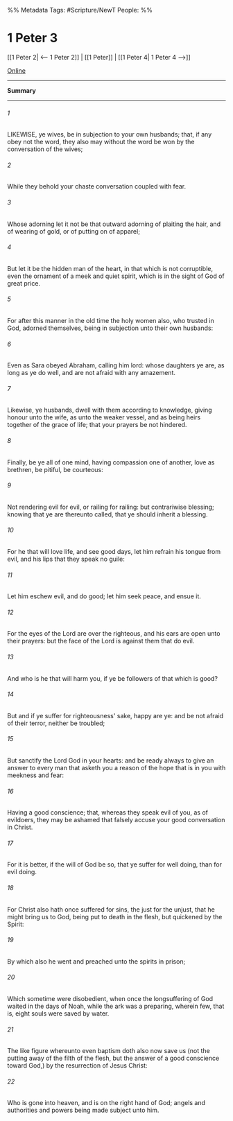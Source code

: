 %% Metadata
Tags: #Scripture/NewT
People: 
%%
# 1 Peter 3
[[1 Peter 2| <-- 1 Peter 2]] | [[1 Peter]] | [[1 Peter 4| 1 Peter 4 -->]]

[Online](https://churchofjesuschrist.org/study/scriptures/nt/1-pet/3?lang=eng)

---
__Summary__



---
###### 1
LIKEWISE, ye wives, be in subjection to your own husbands; that, if any obey not the word, they also may without the word be won by the conversation of the wives;
###### 2
While they behold your chaste conversation coupled with fear.
###### 3
Whose adorning let it not be that outward adorning of plaiting the hair, and of wearing of gold, or of putting on of apparel;
###### 4
But let it be the hidden man of the heart, in that which is not corruptible, even the ornament of a meek and quiet spirit, which is in the sight of God of great price.
###### 5
For after this manner in the old time the holy women also, who trusted in God, adorned themselves, being in subjection unto their own husbands:
###### 6
Even as Sara obeyed Abraham, calling him lord: whose daughters ye are, as long as ye do well, and are not afraid with any amazement.
###### 7
Likewise, ye husbands, dwell with them according to knowledge, giving honour unto the wife, as unto the weaker vessel, and as being heirs together of the grace of life; that your prayers be not hindered.
###### 8
Finally, be ye all of one mind, having compassion one of another, love as brethren, be pitiful, be courteous:
###### 9
Not rendering evil for evil, or railing for railing: but contrariwise blessing; knowing that ye are thereunto called, that ye should inherit a blessing.
###### 10
For he that will love life, and see good days, let him refrain his tongue from evil, and his lips that they speak no guile:
###### 11
Let him eschew evil, and do good; let him seek peace, and ensue it.
###### 12
For the eyes of the Lord are over the righteous, and his ears are open unto their prayers: but the face of the Lord is against them that do evil.
###### 13
And who is he that will harm you, if ye be followers of that which is good?
###### 14
But and if ye suffer for righteousness' sake, happy are ye: and be not afraid of their terror, neither be troubled;
###### 15
But sanctify the Lord God in your hearts: and be ready always to give an answer to every man that asketh you a reason of the hope that is in you with meekness and fear:
###### 16
Having a good conscience; that, whereas they speak evil of you, as of evildoers, they may be ashamed that falsely accuse your good conversation in Christ.
###### 17
For it is better, if the will of God be so, that ye suffer for well doing, than for evil doing.
###### 18
For Christ also hath once suffered for sins, the just for the unjust, that he might bring us to God, being put to death in the flesh, but quickened by the Spirit:
###### 19
By which also he went and preached unto the spirits in prison;
###### 20
Which sometime were disobedient, when once the longsuffering of God waited in the days of Noah, while the ark was a preparing, wherein few, that is, eight souls were saved by water.
###### 21
The like figure whereunto even baptism doth also now save us (not the putting away of the filth of the flesh, but the answer of a good conscience toward God,) by the resurrection of Jesus Christ:
###### 22
Who is gone into heaven, and is on the right hand of God; angels and authorities and powers being made subject unto him.



